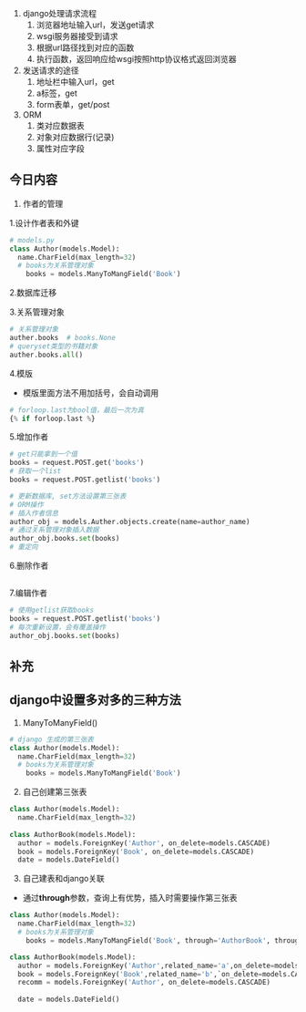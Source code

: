 1. django处理请求流程
   1. 浏览器地址输入url，发送get请求
   2. wsgi服务器接受到请求
   3. 根据url路径找到对应的函数
   4. 执行函数，返回响应给wsgi按照http协议格式返回浏览器
2. 发送请求的途径
   1. 地址栏中输入url，get
   2. a标签，get
   3. form表单，get/post
3. ORM
   1. 类对应数据表
   2. 对象对应数据行(记录)
   3. 属性对应字段

## 今日内容

1. 作者的管理

1.设计作者表和外键

```python
# models.py
class Author(models.Model):
  name.CharField(max_length=32)
  # books为关系管理对象
	books = models.ManyToMangField('Book')
```

2.数据库迁移

3.关系管理对象

```python
# 关系管理对象
auther.books  # books.None
# queryset类型的书籍对象
auther.books.all()
```

4.模版

- 模版里面方法不用加括号，会自动调用

```python
# forloop.last为bool值，最后一次为真
{% if forloop.last %}
```

5.增加作者

```python
# get只能拿到一个值
books = request.POST.get('books')
# 获取一个list
books = request.POST.getlist('books')
```

```python
# 更新数据库, set方法设置第三张表
# ORM操作
# 插入作者信息
author_obj = models.Auther.objects.create(name=author_name)
# 通过关系管理对象插入数据
author_obj.books.set(books)
# 重定向
```

6.删除作者

```python

```

7.编辑作者

```python
# 使用getlist获取books
books = request.POST.getlist('books')
# 每次重新设置，会有覆盖操作
author_obj.books.set(books)
```

## 补充

## django中设置多对多的三种方法

1. ManyToManyField()

```python
# django 生成的第三张表
class Author(models.Model):
  name.CharField(max_length=32)
  # books为关系管理对象
	books = models.ManyToMangField('Book')
```

2. 自己创建第三张表

```python
class Author(models.Model):
  name.CharField(max_length=32)
  
class AuthorBook(models.Model):
  author = models.ForeignKey('Author', on_delete=models.CASCADE)
  book = models.ForeignKey('Book', on_delete=models.CASCADE)
  date = models.DateField()
```

3. 自己建表和django关联

- 通过**through**参数，查询上有优势，插入时需要操作第三张表

```python
class Author(models.Model):
  name.CharField(max_length=32)
  # books为关系管理对象
	books = models.ManyToMangField('Book', through='AuthorBook', through_fields=['author', 'book'])

class AuthorBook(models.Model):
  author = models.ForeignKey('Author',related_name='a',on_delete=models.CASCADE)
  book = models.ForeignKey('Book',related_name='b',`on_delete=models.CASCADE)
  recomm = models.ForeignKey('Author', on_delete=models.CASCADE)
  
  date = models.DateField()
```







